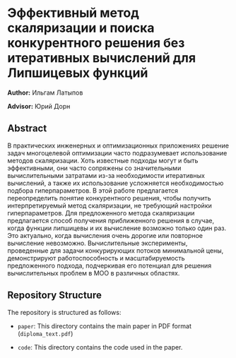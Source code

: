 # Эффективный метод скаляризации и поиска конкурентного решения без итеративных вычислений для Липшицевых функций

**Author:** Ильгам Латыпов

**Advisor:** Юрий Дорн

## Abstract

В практических инженерных и оптимизационных приложениях решение задач многоцелевой оптимизации часто подразумевает использование методов скаляризации. Хоть известные подходы могут и быть эффективными, они часто сопряжены со значительными вычислительными затратами из-за необходимости итеративных вычислений, а также их использование усложняется необходимостью подбора гиперпараметров.
В этой работе предлагается переопределить понятие конкурентного решения, чтобы получить интерпретируемый метод скаляризации, не требующий настройки гиперпараметров. Для предложенного метода скаляризации предлагается способ получения приближенного решения в случае, когда функции липшицевы и их вычисление возможно только один раз. Это актуально, когда вычисления очень дорогие или повторное вычисление невозможно.
Вычислительные эксперименты, проведенные для задачи конкурирующих потоков минимальной цены, демонстрируют работоспособность и масштабируемость предложенного подхода, подчеркивая его потенциал для решения вычислительных проблем в MOO в различных областях.

## Repository Structure

The repository is structured as follows:

- `paper`: This directory contains the main paper in PDF format (`diploma_text.pdf`) 
<!-- and the LaTeX source files in paper/source. -->
- `code`: This directory contains the code used in the paper. 
<!-- It has its own `README.md` file providing a detailed description of the code files. -->
